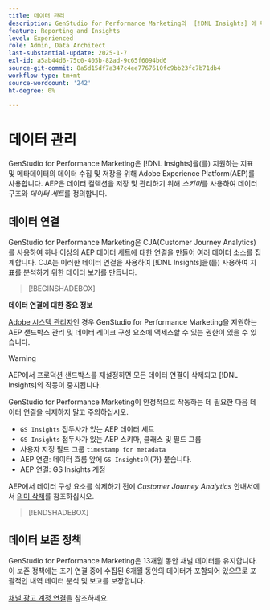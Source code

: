 ```yaml
---
title: 데이터 관리
description: GenStudio for Performance Marketing의  [!DNL Insights] 에 대한 데이터 수집 및 저장에 대해 알아봅니다.
feature: Reporting and Insights
level: Experienced
role: Admin, Data Architect
last-substantial-update: 2025-1-7
exl-id: a5ab44d6-75c0-405b-82ad-9c65f6094bd6
source-git-commit: 8a5d15df7a347c4ee7767610fc9bb23fc7b71db4
workflow-type: tm+mt
source-wordcount: '242'
ht-degree: 0%

---
```


# 데이터 관리

GenStudio for Performance Marketing은 [!DNL Insights]을(를) 지원하는 지표 및 메타데이터의 데이터 수집 및 저장을 위해 Adobe Experience Platform(AEP)를 사용합니다. AEP은 데이터 컬렉션을 저장 및 관리하기 위해 _스키마_&#x200B;를 사용하여 데이터 구조와 _데이터 세트_&#x200B;를 정의합니다.

## 데이터 연결

GenStudio for Performance Marketing은 CJA(Customer Journey Analytics)를 사용하여 하나 이상의 AEP 데이터 세트에 대한 연결을 만들어 여러 데이터 소스를 집계합니다. CJA는 이러한 데이터 연결을 사용하여 [!DNL Insights]을(를) 사용하여 지표를 분석하기 위한 데이터 보기를 만듭니다.

>[!BEGINSHADEBOX]

**데이터 연결에 대한 중요 정보**

[Adobe 시스템 관리자](/help/user-guide/user-roles.md#adobe-system-administrator-vs-genstudio-system-manager)인 경우 GenStudio for Performance Marketing을 지원하는 AEP 샌드박스 관리 및 데이터 레이크 구성 요소에 액세스할 수 있는 권한이 있을 수 있습니다.

>[!WARNING]
>
>AEP에서 프로덕션 샌드박스를 재설정하면 모든 데이터 연결이 삭제되고 [!DNL Insights]의 작동이 중지됩니다.

GenStudio for Performance Marketing이 안정적으로 작동하는 데 필요한 다음 데이터 연결을 삭제하지 말고 주의하십시오.

- `GS Insights` 접두사가 있는 AEP 데이터 세트
- `GS Insights` 접두사가 있는 AEP 스키마, 클래스 및 필드 그룹
- 사용자 지정 필드 그룹 `timestamp for metadata`
- AEP 연결: 데이터 흐름 앞에 `GS Insights`이(가) 붙습니다.
- AEP 연결: GS Insights 계정

AEP에서 데이터 구성 요소를 삭제하기 전에 _Customer Journey Analytics_ 안내서에서 [의미 삭제](https://experienceleague.adobe.com/en/docs/analytics-platform/using/technotes/deletion)를 참조하십시오.

>[!ENDSHADEBOX]

## 데이터 보존 정책

GenStudio for Performance Marketing은 13개월 동안 채널 데이터를 유지합니다. 이 보존 정책에는 초기 연결 중에 수집된 6개월 동안의 데이터가 포함되어 있으므로 포괄적인 내역 데이터 분석 및 보고를 보장합니다.

[채널 광고 계정 연결](/help/user-guide/insights/connect-channel.md)을 참조하세요.
